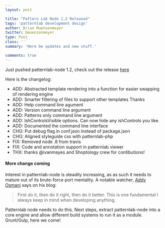 ```yaml
---
layout: post

title: "Pattern Lab Node 1.2 Released"
tags: 'patternlab development design'
author: Brian Muenzenmeyer
twitter: bmuenzenmeyer
type: Post
class: ''
summary: 'Here be updates and new stuff.' 

comments: true
---
```


Just pushed patternlab-node 1.2, check out the release [here](https://github.com/pattern-lab/patternlab-node/releases/tag/v0.1.2)

Here is the changelog:

* ADD: Abstracted template rendering into a function for easier swapping of rendering engine
* ADD: Smarter filtering of files to support other templates Thanks
* ADD: Help command line agument
* ADD: Version command line argument
* ADD: Patterns only command line argument
* ADD: IshControlsVisible options. Can now hide any ishControls you like.
* ADD: Documented the command line interface
* CHG: Put debug flag in conf.json instead of package.json
* CHG: Aligned styleguide css with patternlab-php
* FIX: Removed node .8 from travis
* FIX: Code and annotation support in patternlab viewer
* THX: thanks @ivanmayes and Shoptology crew for contibutions!

#### More change coming
Interest in patternlab-node is steadily increasing, as as such it needs to mature out of its brute-force port mentality. A notable watcher, [Addy Osmani](https://twitter.com/addyosmani) says on his blog:

> First do it, then do it right, then do it better. This is one fundamental I always keep in mind when developing anything.

Patternlab node needs to do this. Next steps, extract patternlab-node into a core engine and allow different build systems to run it as a module. Grunt/Gulp, here we come!
